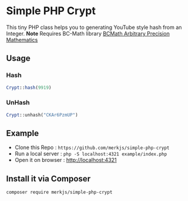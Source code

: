 Simple PHP Crypt
=============

This tiny PHP class helps you to generating YouTube style hash from an Integer.
**Note** Requires BC-Math library [BCMath Arbitrary Precision Mathematics](http://php.net/manual/en/book.bc.php)

## Usage
### Hash
```php
Crypt::hash(9919)
```
### UnHash
```php
Crypt::unhash("CKAr6PzmUP")
```

## Example
* Clone this Repo : `https://github.com/merkjs/simple-php-crypt`
* Run a local server : `php -S localhost:4321 example/index.php`
* Open it on browser : [http://localhost:4321](http://localhost:4321)

## Install it via Composer
`composer require merkjs/simple-php-crypt`